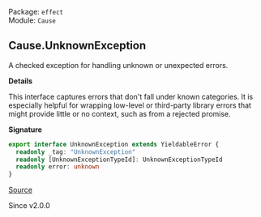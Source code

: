 Package: `effect`<br />
Module: `Cause`<br />

## Cause.UnknownException

A checked exception for handling unknown or unexpected errors.

**Details**

This interface captures errors that don't fall under known categories. It is
especially helpful for wrapping low-level or third-party library errors that
might provide little or no context, such as from a rejected promise.

**Signature**

```ts
export interface UnknownException extends YieldableError {
  readonly _tag: "UnknownException"
  readonly [UnknownExceptionTypeId]: UnknownExceptionTypeId
  readonly error: unknown
}
```

[Source](https://github.com/Effect-TS/effect/tree/main/packages/effect/src/Cause.ts#L440)

Since v2.0.0